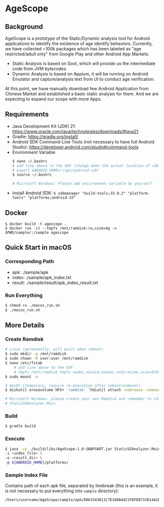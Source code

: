 # AgeScope

## Background

AgeScope is a prototype of the Static/Dynamic analysis tool for Android applications to identify the existence of age
identify behaviors. Currently, we have collected ~100k packages which has been labeled as "age restricted/adult only"
from Google Play and other Android App Markets.

- Static Analysis is based on Soot, which will provide us the intermediate code from JVM bytecodes.
- Dynamic Analysis is based on Appium, it will be running on Android Emulator and capture/analysis text from UI to
  conduct age verification.

At this point, we have manually download few Android Application from Chinese Market and established a basic static
analysis for them. And we are expecting to expand our scope with more Apps.

## Requirements

- Java Development Kit (JDK) 21: https://www.oracle.com/java/technologies/downloads/#java21
- Gradle: https://gradle.org/install/
- Android SDK Command-Line Tools (not necessary to have full Android
  Studio): https://developer.android.com/studio#command-tools
- Environment Variable
  ```bash
  $ nano ~/.bashrc
  # add line above to the EOF (change when the actual location of sdk is different)
  # export ANDROID_HOME="/opt/android-sdk"
  $ source ~/.bashrc
  
  # Microsoft Windows: Please add environment variable by yourself
  ```
- Install Android SDK: `$ sdkmanager "build-tools;33.0.2" "platform-tools" "platforms;android-33"`

## Docker

```
$ docker build -t agescope .
$ docker run -it --tmpfs /mnt/ramdisk:rw,size=4g -v $PWD/sample/:/sample agescope
```

## Quick Start in macOS

### Corresponding Path

- apk: ./sample/apk
- index: ./sample/apk_index.txt
- result: ./sample/result/apk_index_result.txt

### Run Everything

```bash
$ chmod +x ./macos_run.sh
$ ./macos_run.sh
```

## More Details

### Create Ramdisk

```bash
# Linux (permanently, will exist when reboot)
$ sudo mkdir -p /mnt/ramdisk
$ sudo chown -R user:user /mnt/ramdisk
$ nano /etc/fstab
    # add line above to the EOF
    # tmpfs /mnt/ramdisk tmpfs nodev,nosuid,noexec,nodiratime,size=8192M 0 0
$ sudo mount -a

# macOS (temporary, require re-execution after reboot/unmount)
$ diskutil erasevolume HFS+ 'ramdisk' `hdiutil attach -nobrowse -nomount ram://16777216`

# Microsoft Windows: please create your own Ramdisk and remember to change **ramdiskLocation** variable in 
# StaticUIAnalyzer.Main
```

### Build

```bash
$ gradle build
```

### Execute

```bash
$ java -cp ./build/libs/AgeScope-1.0-SNAPSHOT.jar StaticUIAnalyzer.Main \
-i <index_file> \
-o <result_dir> \
-p ${ANDROID_HOME}/platforms/
```

### Sample Index File

Contains path of each apk file, separated by linebreak (this is an example, it is not necessary to put everything into `sample` directory):

```
/Users/username/AgeScope/sample/apk/D063343811C7E160A4421FDFD0715D14A2EC9EE400777DD68F2E41CAAFF524EF.apk
```